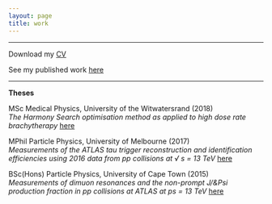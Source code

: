 ```yaml
---
layout: page
title: work
---
```

<hr>

<p>
Download my <a href="{{ site.baseurl }}/CV_physics.pdf">CV</a>
</p>
<p>
See my published work <a href="https://orcid.org/0000-0001-9815-5411/print"> here</a>
</p>

 <hr> 
<div class="boxed">
 <b> Theses </b>
<p>
 MSc Medical Physics, University of the Witwatersrand (2018) <br>
 <i> The Harmony Search optimisation method as applied
  to high dose rate brachytherapy </i><a href="{{ site.baseurl }}/MSc.pdf">here</a>
 </p>
  <p>
 MPhil Particle Physics, University of Melbourne (2017) <br>
 <i>  Measurements of the ATLAS tau trigger
reconstruction and identification efficiencies using
2016 data from pp collisions at √
s = 13 TeV </i> <a href="{{ site.baseurl }}/MPhil-compressed.pdf">here</a>
 </p>
  <p>
 BSc(Hons) Particle Physics, University of Cape Town (2015) <br>
   <i> Measurements of dimuon resonances and
the non-prompt J/&Psi production fraction in
    pp collisions at ATLAS at ps = 13 TeV </i> <a href="{{ site.baseurl }}/BScHons.pdf">here</a>
 </p>
</div>
